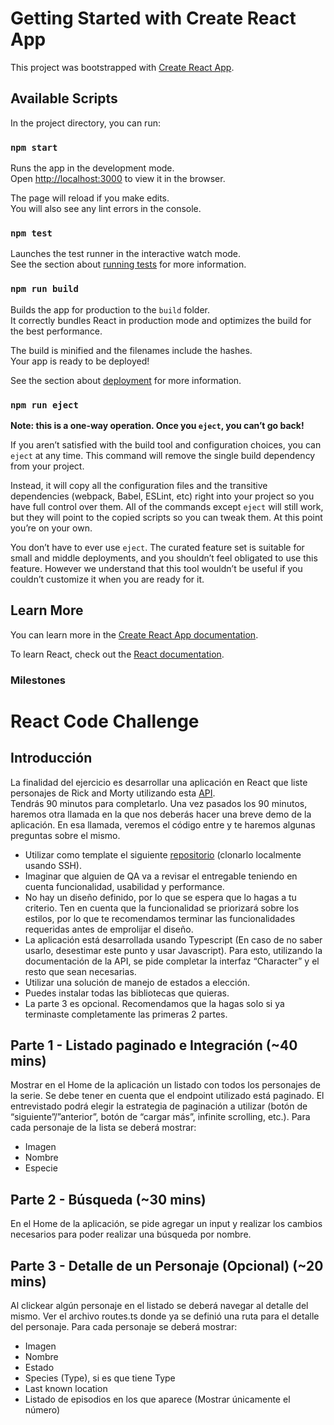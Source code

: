 # Getting Started with Create React App

This project was bootstrapped with [Create React App](https://github.com/facebook/create-react-app).

## Available Scripts

In the project directory, you can run:

### `npm start`

Runs the app in the development mode.\
Open [http://localhost:3000](http://localhost:3000) to view it in the browser.

The page will reload if you make edits.\
You will also see any lint errors in the console.

### `npm test`

Launches the test runner in the interactive watch mode.\
See the section about [running tests](https://facebook.github.io/create-react-app/docs/running-tests) for more information.

### `npm run build`

Builds the app for production to the `build` folder.\
It correctly bundles React in production mode and optimizes the build for the best performance.

The build is minified and the filenames include the hashes.\
Your app is ready to be deployed!

See the section about [deployment](https://facebook.github.io/create-react-app/docs/deployment) for more information.

### `npm run eject`

**Note: this is a one-way operation. Once you `eject`, you can’t go back!**

If you aren’t satisfied with the build tool and configuration choices, you can `eject` at any time. This command will remove the single build dependency from your project.

Instead, it will copy all the configuration files and the transitive dependencies (webpack, Babel, ESLint, etc) right into your project so you have full control over them. All of the commands except `eject` will still work, but they will point to the copied scripts so you can tweak them. At this point you’re on your own.

You don’t have to ever use `eject`. The curated feature set is suitable for small and middle deployments, and you shouldn’t feel obligated to use this feature. However we understand that this tool wouldn’t be useful if you couldn’t customize it when you are ready for it.

## Learn More

You can learn more in the [Create React App documentation](https://facebook.github.io/create-react-app/docs/getting-started).

To learn React, check out the [React documentation](https://reactjs.org/).

### Milestones

# React Code Challenge

## Introducción

La finalidad del ejercicio es desarrollar una aplicación en React que liste personajes de Rick and Morty utilizando esta [API](https://rickandmortyapi.com/documentation/#rest).  
Tendrás 90 minutos para completarlo. Una vez pasados los 90 minutos, haremos otra llamada en la que nos deberás hacer una breve demo de la aplicación. En esa llamada, veremos el código entre y te haremos algunas preguntas sobre el mismo.

- Utilizar como template el siguiente [repositorio](https://github.com/HumandDev/r-code-challenge) (clonarlo localmente usando SSH).
- Imaginar que alguien de QA va a revisar el entregable teniendo en cuenta funcionalidad, usabilidad y performance.
- No hay un diseño definido, por lo que se espera que lo hagas a tu criterio. Ten en cuenta que la funcionalidad se priorizará sobre los estilos, por lo que te recomendamos terminar las funcionalidades requeridas antes de emprolijar el diseño.
- La aplicación está desarrollada usando Typescript (En caso de no saber usarlo, desestimar este punto y usar Javascript). Para esto, utilizando la documentación de la API, se pide completar la interfaz “Character” y el resto que sean necesarias.
- Utilizar una solución de manejo de estados a elección.
- Puedes instalar todas las bibliotecas que quieras.
- La parte 3 es opcional. Recomendamos que la hagas solo si ya terminaste completamente las primeras 2 partes.

## Parte 1 \- Listado paginado e Integración (\~40 mins)

Mostrar en el Home de la aplicación un listado con todos los personajes de la serie. Se debe tener en cuenta que el endpoint utilizado está paginado. El entrevistado podrá elegir la estrategia de paginación a utilizar (botón de “siguiente”/”anterior”, botón de “cargar más”, infinite scrolling, etc.). Para cada personaje de la lista se deberá mostrar:

- Imagen
- Nombre
- Especie

## Parte 2 \- Búsqueda (\~30 mins)

En el Home de la aplicación, se pide agregar un input y realizar los cambios necesarios para poder realizar una búsqueda por nombre.

## Parte 3 \- Detalle de un Personaje (Opcional) (\~20 mins)

Al clickear algún personaje en el listado se deberá navegar al detalle del mismo. Ver el archivo routes.ts donde ya se definió una ruta para el detalle del personaje. Para cada personaje se deberá mostrar:

- Imagen
- Nombre
- Estado
- Species (Type), si es que tiene Type
- Last known location
- Listado de episodios en los que aparece (Mostrar únicamente el número)
